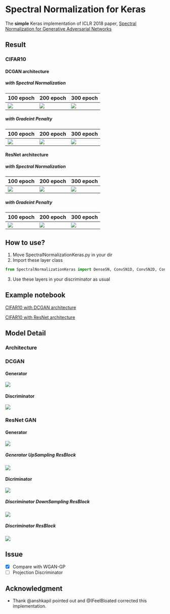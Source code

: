 Spectral Normalization for Keras
================================
The **simple** Keras implementation of ICLR 2018 paper, [Spectral Normalization for Generative Adversarial Networks](https://openreview.net/forum?id=B1QRgziT-)

Result
-----------------------------
### CIFAR10
#### DCGAN architecture

##### with Spectral Normalization

|**100 epoch**|**200 epoch**|**300 epoch**|
|-------------|-------------|-------------|
|![](https://raw.githubusercontent.com/IShengFang/SpectralNormalizationKeras/master/img/generated_img_CIFAR10_dcgan_with_SN/epoch_099.png)|![](https://raw.githubusercontent.com/IShengFang/SpectralNormalizationKeras/master/img/generated_img_CIFAR10_dcgan_with_SN/epoch_199.png)|![](https://raw.githubusercontent.com/IShengFang/SpectralNormalizationKeras/master/img/generated_img_CIFAR10_dcgan_with_SN/epoch_299.png)|


##### with Gradeint Penalty
|**100 epoch**|**200 epoch**|**300 epoch**|
|-------------|-------------|-------------|
|![](https://raw.githubusercontent.com/IShengFang/SpectralNormalizationKeras/master/img/generated_img_CIFAR10_dcgan_without_SN/epoch_099.png)|![](https://raw.githubusercontent.com/IShengFang/SpectralNormalizationKeras/master/img/generated_img_CIFAR10_dcgan_without_SN/epoch_199.png)|![](https://raw.githubusercontent.com/IShengFang/SpectralNormalizationKeras/master/img/generated_img_CIFAR10_dcgan_without_SN/epoch_299.png)|

#### ResNet architecture

##### with Spectral Normalization

|**100 epoch**|**200 epoch**|**300 epoch**|
|-------------|-------------|-------------|
|![](https://raw.githubusercontent.com/IShengFang/SpectralNormalizationKeras/master/img/generated_img_CIFAR10_resnet_with_SN/epoch_099.png)|![](https://raw.githubusercontent.com/IShengFang/SpectralNormalizationKeras/master/img/generated_img_CIFAR10_resnet_with_SN/epoch_199.png)|![](https://raw.githubusercontent.com/IShengFang/SpectralNormalizationKeras/master/img/generated_img_CIFAR10_resnet_with_SN/epoch_299.png)|

##### with Gradeint Penalty

|**100 epoch**|**200 epoch**|**300 epoch**|
|-------------|-------------|-------------|
|![](https://raw.githubusercontent.com/IShengFang/SpectralNormalizationKeras/master/img/generated_img_CIFAR10_resnet_without_SN/epoch_099.png)|![](https://raw.githubusercontent.com/IShengFang/SpectralNormalizationKeras/master/img/generated_img_CIFAR10_resnet_without_SN/epoch_199.png)|![](https://raw.githubusercontent.com/IShengFang/SpectralNormalizationKeras/master/img/generated_img_CIFAR10_resnet_without_SN/epoch_299.png)|


How to use?
----
1. Move SpectralNormalizationKeras.py in your dir
2. Import these layer class
``` python
from SpectralNormalizationKeras import DenseSN, ConvSN1D, ConvSN2D, ConvSN3D
```
3. Use these layers in your discriminator as usual

Example notebook
------
[CIFAR10 with DCGAN architecture](http://nbviewer.jupyter.org/github/ishengfang/SpectralNormalizationKeras/blob/master/CIFAR10%28DCGAN%29.ipynb)

[CIFAR10 with ResNet architecture](http://nbviewer.jupyter.org/github/ishengfang/SpectralNormalizationKeras/blob/master/CIFAR10%28ResNet%29.ipynb)

Model Detail
-------------------------

### Architecture
### DCGAN 
#### Generator
![](https://raw.githubusercontent.com/IShengFang/SpectralNormalizationKeras/master/img/model/DCGAN_Generator.png)
#### Discriminator
![](https://raw.githubusercontent.com/IShengFang/SpectralNormalizationKeras/master/img/model/DCGAN_Discriminator.png)
### ResNet GAN
#### Generator 
![](https://raw.githubusercontent.com/IShengFang/SpectralNormalizationKeras/master/img/model/ResNet_Generator.png)
##### Generator UpSampling ResBlock
![](https://raw.githubusercontent.com/IShengFang/SpectralNormalizationKeras/master/img/model/Generator_resblock_1.png)
#### Dicriminator
![](https://raw.githubusercontent.com/IShengFang/SpectralNormalizationKeras/master/img/model/ResNet_Discriminator.png)
##### Discriminator DownSampling ResBlock
![](https://raw.githubusercontent.com/IShengFang/SpectralNormalizationKeras/master/img/model/Discriminator_resblock_Down_1.png)
##### Discriminator ResBlock
![](https://raw.githubusercontent.com/IShengFang/SpectralNormalizationKeras/master/img/model/Discriminator_resblock_1.png)

Issue
-----
- [x] Compare with WGAN-GP
- [ ] Projection Discriminator

Acknowledgment
-----
- Thank @anshkapil pointed out and @IFeelBloated corrected this implementation.